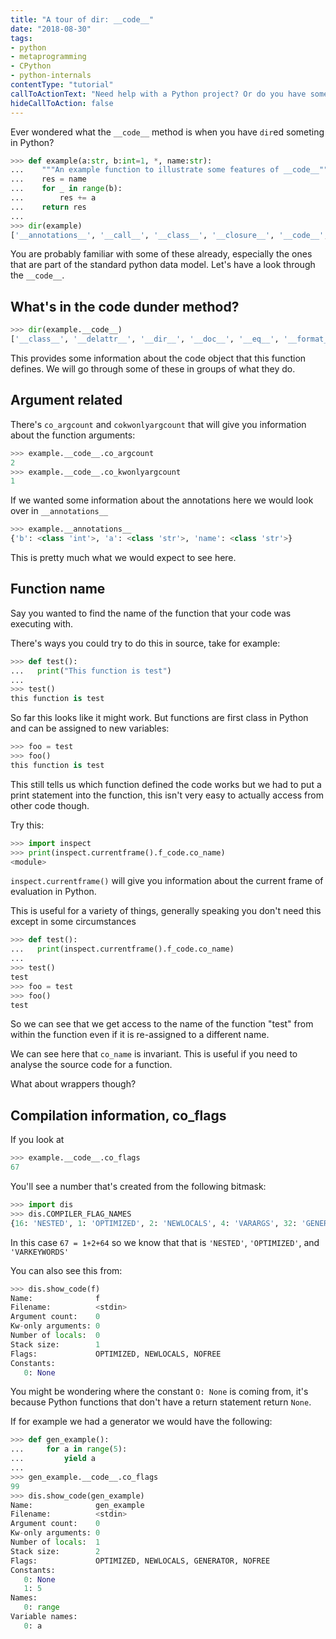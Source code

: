 ```yaml
---
title: "A tour of dir: __code__"
date: "2018-08-30"
tags:
- python
- metaprogramming
- CPython
- python-internals
contentType: "tutorial"
callToActionText: "Need help with a Python project? Or do you have something you'd like to see us write about? Fill in the form below with some details so we can discuss where to go next."
hideCallToAction: false
---
```


Ever wondered what the `__code__` method is when you have `dir`ed someting in Python?

```python
>>> def example(a:str, b:int=1, *, name:str):
...    """An example function to illustrate some features of __code__"""
...    res = name
...    for _ in range(b):
...        res += a
...    return res
... 
>>> dir(example)
['__annotations__', '__call__', '__class__', '__closure__', '__code__', '__defaults__', '__delattr__', '__dict__', '__dir__', '__doc__', '__eq__', '__format__', '__ge__', '__get__', '__getattribute__', '__globals__', '__gt__', '__hash__', '__init__', '__kwdefaults__', '__le__', '__lt__', '__module__', '__name__', '__ne__', '__new__', '__qualname__', '__reduce__', '__reduce_ex__', '__repr__', '__setattr__', '__sizeof__', '__str__', '__subclasshook__']
```

You are probably familiar with some of these already, especially the ones that are part of the standard python data model.
Let's have a look through the `__code__`.

## What's in the code dunder method? 

```python
>>> dir(example.__code__)
['__class__', '__delattr__', '__dir__', '__doc__', '__eq__', '__format__', '__ge__', '__getattribute__', '__gt__', '__hash__', '__init__', '__le__', '__lt__', '__ne__', '__new__', '__reduce__', '__reduce_ex__', '__repr__', '__setattr__', '__sizeof__', '__str__', '__subclasshook__', 'co_argcount', 'co_cellvars', 'co_code', 'co_consts', 'co_filename', 'co_firstlineno', 'co_flags', 'co_freevars', 'co_kwonlyargcount', 'co_lnotab', 'co_name', 'co_names', 'co_nlocals', 'co_stacksize', 'co_varnames']
```

This provides some information about the code object that this function defines. We will go through some of these in groups of what they do.

## Argument related

There's `co_argcount` and `cokwonlyargcount` that will give you information about the function arguments:

```python
>>> example.__code__.co_argcount
2
>>> example.__code__.co_kwonlyargcount
1
```

If we wanted some information about the annotations here we would look over in `__annotations__`

```python
>>> example.__annotations__
{'b': <class 'int'>, 'a': <class 'str'>, 'name': <class 'str'>}
```

This is pretty much what we would expect to see here.

## Function name

Say you wanted to find the name of the function that your code was executing with.

There's ways you could try to do this in source, take for example:

```python
>>> def test():
...   print("This function is test")
...
>>> test()
this function is test
```

So far this looks like it might work. But functions are first class in Python and can be assigned to new variables:

```python
>>> foo = test
>>> foo()
this function is test
```

This still tells us which function defined the code works but we had to put a print statement into the function, this isn't very easy to actually access from other code though.

Try this:

```python
>>> import inspect
>>> print(inspect.currentframe().f_code.co_name)
<module>
```

`inspect.currentframe()` will give you information about the current frame of evaluation in Python.

This is useful for a variety of things, generally speaking you don't need this except in some circumstances

```python
>>> def test():
...   print(inspect.currentframe().f_code.co_name)
...
>>> test()
test
>>> foo = test
>>> foo()
test
```

So we can see that we get access to the name of the function "test" from within the function even if it is re-assigned to a different name.

We can see here that `co_name` is invariant. This is useful if you need to analyse the source code for a function.

What about wrappers though?

## Compilation information, co_flags

If you look at

```python
>>> example.__code__.co_flags
67
```

You'll see a number that's created from the following bitmask:

```python
>>> import dis
>>> dis.COMPILER_FLAG_NAMES
{16: 'NESTED', 1: 'OPTIMIZED', 2: 'NEWLOCALS', 4: 'VARARGS', 32: 'GENERATOR', 8: 'VARKEYWORDS', 64: 'NOFREE', 128: 'COROUTINE', 256: 'ITERABLE_COROUTINE'}
```

In this case `67 = 1+2+64` so we know that that is `'NESTED'`, `'OPTIMIZED'`, and `'VARKEYWORDS'`

You can also see this from:

```python
>>> dis.show_code(f)
Name:              f
Filename:          <stdin>
Argument count:    0
Kw-only arguments: 0
Number of locals:  0
Stack size:        1
Flags:             OPTIMIZED, NEWLOCALS, NOFREE
Constants:
   0: None
```

You might be wondering where the constant `O: None` is coming from, it's because Python functions that don't have a return statement return `None`.

If for example we had a generator we would have the following:

```python
>>> def gen_example():
...     for a in range(5):
...         yield a
... 
>>> gen_example.__code__.co_flags
99
>>> dis.show_code(gen_example)
Name:              gen_example
Filename:          <stdin>
Argument count:    0
Kw-only arguments: 0
Number of locals:  1
Stack size:        2
Flags:             OPTIMIZED, NEWLOCALS, GENERATOR, NOFREE
Constants:
   0: None
   1: 5
Names:
   0: range
Variable names:
   0: a
```
